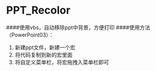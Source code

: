 # PPT_Recolor
####使用vbs，自动移除ppt中背景，方便打印
####使用方法（PowerPoint03）：
1. 新建ppt文件，新建一个宏
2. 将代码复制到新的宏里面
3. 将自定义菜单栏，将宏拖拽入菜单栏即可
